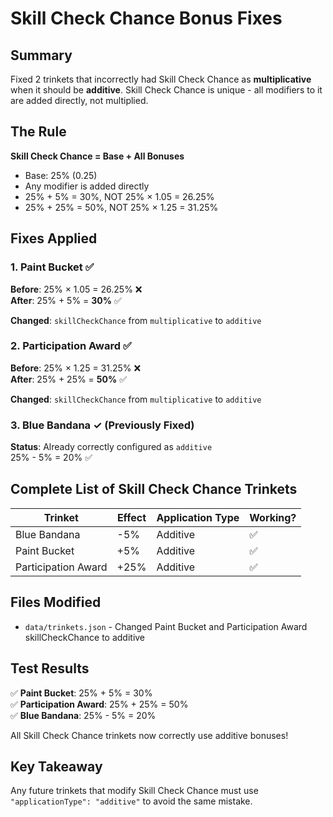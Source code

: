# Skill Check Chance Bonus Fixes

## Summary
Fixed 2 trinkets that incorrectly had Skill Check Chance as **multiplicative** when it should be **additive**. Skill Check Chance is unique - all modifiers to it are added directly, not multiplied.

## The Rule
**Skill Check Chance = Base + All Bonuses**
- Base: 25% (0.25)
- Any modifier is added directly
- 25% + 5% = 30%, NOT 25% × 1.05 = 26.25%
- 25% + 25% = 50%, NOT 25% × 1.25 = 31.25%

## Fixes Applied

### 1. Paint Bucket ✅
**Before**: 25% × 1.05 = 26.25% ❌  
**After**: 25% + 5% = **30%** ✅

**Changed**: `skillCheckChance` from `multiplicative` to `additive`

### 2. Participation Award ✅
**Before**: 25% × 1.25 = 31.25% ❌  
**After**: 25% + 25% = **50%** ✅

**Changed**: `skillCheckChance` from `multiplicative` to `additive`

### 3. Blue Bandana ✓ (Previously Fixed)
**Status**: Already correctly configured as `additive`  
25% - 5% = 20% ✅

## Complete List of Skill Check Chance Trinkets

| Trinket | Effect | Application Type | Working? |
|---------|--------|------------------|----------|
| Blue Bandana | -5% | Additive | ✅ |
| Paint Bucket | +5% | Additive | ✅ |
| Participation Award | +25% | Additive | ✅ |

## Files Modified
- `data/trinkets.json` - Changed Paint Bucket and Participation Award skillCheckChance to additive

## Test Results

✅ **Paint Bucket**: 25% + 5% = 30%  
✅ **Participation Award**: 25% + 25% = 50%  
✅ **Blue Bandana**: 25% - 5% = 20%  

All Skill Check Chance trinkets now correctly use additive bonuses!

## Key Takeaway
Any future trinkets that modify Skill Check Chance must use `"applicationType": "additive"` to avoid the same mistake.
